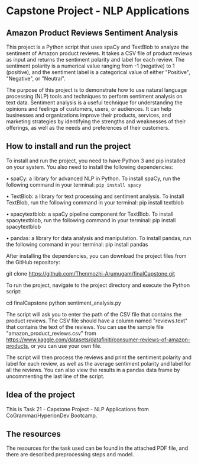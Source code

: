# **Capstone Project - NLP Applications**
## Amazon Product Reviews Sentiment Analysis
This project is a Python script that uses spaCy and TextBlob to analyze the sentiment of Amazon product reviews. It takes a CSV file of product reviews as input and returns the sentiment polarity and label for each review. The sentiment polarity is a numerical value ranging from -1 (negative) to 1 (positive), and the sentiment label is a categorical value of either "Positive", "Negative", or "Neutral".

The purpose of this project is to demonstrate how to use natural language processing (NLP) tools and techniques to perform sentiment analysis on text data. Sentiment analysis is a useful technique for understanding the opinions and feelings of customers, users, or audiences. It can help businesses and organizations improve their products, services, and marketing strategies by identifying the strengths and weaknesses of their offerings, as well as the needs and preferences of their customers.

## How to install and run the project
To install and run the project, you need to have Python 3 and pip installed on your system. You also need to install the following dependencies:

• spaCy: a library for advanced NLP in Python. To install spaCy, run the following command in your terminal: `pip install spacy`

• TextBlob: a library for text processing and sentiment analysis. To install TextBlob, run the following command in your terminal: pip install textblob

• spacytextblob: a spaCy pipeline component for TextBlob. To install spacytextblob, run the following command in your terminal: pip install spacytextblob

• pandas: a library for data analysis and manipulation. To install pandas, run the following command in your terminal: pip install pandas

After installing the dependencies, you can download the project files from the GitHub repository:

git clone https://github.com/Thenmozhi-Arumugam/finalCapstone.git

To run the project, navigate to the project directory and execute the Python script:

cd finalCapstone python sentiment_analysis.py

The script will ask you to enter the path of the CSV file that contains the product reviews. The CSV file should have a column named "reviews.text" that contains the text of the reviews. You can use the sample file "amazon_product_reviews.csv" from https://www.kaggle.com/datasets/datafiniti/consumer-reviews-of-amazon-products, or you can use your own file.

The script will then process the reviews and print the sentiment polarity and label for each review, as well as the average sentiment polarity and label for all the reviews. You can also view the results in a pandas data frame by uncommenting the last line of the script.

## Idea of the project
This is Task 21 - Capstone Project - NLP Applications from CoGrammar/HyperionDev Bootcamp.

## The resources
The resources for the task used can be found in the attached PDF file, and there are described preprocessing steps and model.
